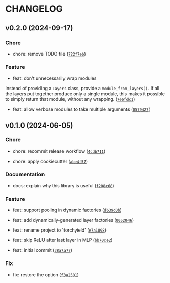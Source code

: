 # CHANGELOG



## v0.2.0 (2024-09-17)

### Chore

* chore: remove TODO file ([`722f7eb`](https://github.com/kalekundert/torchyield/commit/722f7eb8043ada3b6ad6daf8d7de5ab614c3596c))

### Feature

* feat: don&#39;t unnecessarily wrap modules

Instead of providing a `Layers` class, provide a `module_from_layers()`.
If all the layers put together produce only a single module, this makes
it possible to simply return that module, without any wrapping. ([`7e6fdc1`](https://github.com/kalekundert/torchyield/commit/7e6fdc1596423d974267dc47c53d350c40104fb1))

* feat: allow verbose modules to take multiple arguments ([`0579427`](https://github.com/kalekundert/torchyield/commit/05794276b7e8a555e81db00bcf8fe42a183b4118))


## v0.1.0 (2024-06-05)

### Chore

* chore: recommit release workflow ([`4cdb711`](https://github.com/kalekundert/torchyield/commit/4cdb711c6f974e4567bba551736701872df42d17))

* chore: apply cookiecutter ([`abe4f57`](https://github.com/kalekundert/torchyield/commit/abe4f57b742d14a1445ad81e623f70fb3fc7d128))

### Documentation

* docs: explain why this library is useful ([`f208c68`](https://github.com/kalekundert/torchyield/commit/f208c68522fe917701be7f8446210668f42be542))

### Feature

* feat: support pooling in dynamic factories ([`d639d0b`](https://github.com/kalekundert/torchyield/commit/d639d0be893aa836da68b17e0f5369b9ed987b8f))

* feat: add dynamically-generated layer factories ([`0052046`](https://github.com/kalekundert/torchyield/commit/005204632e36ac2b9487109ed2f15844ab85688e))

* feat: rename project to &#39;torchyield&#39; ([`e7a1898`](https://github.com/kalekundert/torchyield/commit/e7a1898085062758c2eeb00bae87e9ba07562730))

* feat: skip ReLU after last layer in MLP ([`bb70ce2`](https://github.com/kalekundert/torchyield/commit/bb70ce2d3bd3dccf7db4cd85accf29ef1126b809))

* feat: initial commit ([`38a7a77`](https://github.com/kalekundert/torchyield/commit/38a7a77dd33d538863840b002b391dfc892efd12))

### Fix

* fix: restore the  option ([`f3a2581`](https://github.com/kalekundert/torchyield/commit/f3a25817b1b95f0ed33fd6f8f8e14ef9be3587c7))
